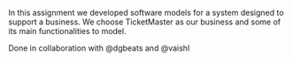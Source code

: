 In this assignment we developed software models for a system designed to support a
business. We choose TicketMaster as our business and some of its main functionalities to model.

Done in collaboration with @dgbeats and @vaishl
